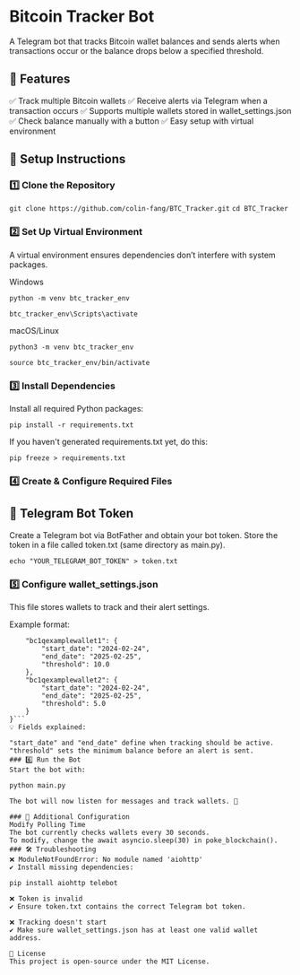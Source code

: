# Bitcoin Tracker Bot
A Telegram bot that tracks Bitcoin wallet balances and sends alerts when transactions occur or the balance drops below a specified threshold.

## 🚀 Features
✅ Track multiple Bitcoin wallets
✅ Receive alerts via Telegram when a transaction occurs
✅ Supports multiple wallets stored in wallet_settings.json
✅ Check balance manually with a button
✅ Easy setup with virtual environment

## 🚀 Setup Instructions
### 1️⃣ Clone the Repository
`git clone https://github.com/colin-fang/BTC_Tracker.git`
`cd BTC_Tracker`

### 2️⃣ Set Up Virtual Environment
A virtual environment ensures dependencies don’t interfere with system packages.

Windows

`python -m venv btc_tracker_env`

`btc_tracker_env\Scripts\activate`

macOS/Linux

`python3 -m venv btc_tracker_env`

`source btc_tracker_env/bin/activate`

### 3️⃣ Install Dependencies
Install all required Python packages:

`pip install -r requirements.txt`

If you haven't generated requirements.txt yet, do this:

`pip freeze > requirements.txt`

### 4️⃣ Create & Configure Required Files
## 📌 Telegram Bot Token
Create a Telegram bot via BotFather and obtain your bot token.
Store the token in a file called token.txt (same directory as main.py).

`echo "YOUR_TELEGRAM_BOT_TOKEN" > token.txt`

### 5️⃣ Configure wallet_settings.json
This file stores wallets to track and their alert settings.

Example format:

```{
    "bc1qexamplewallet1": {
        "start_date": "2024-02-24",
        "end_date": "2025-02-25",
        "threshold": 10.0
    },
    "bc1qexamplewallet2": {
        "start_date": "2024-02-24",
        "end_date": "2025-02-25",
        "threshold": 5.0
    }
}```
💡 Fields explained:

"start_date" and "end_date" define when tracking should be active.
"threshold" sets the minimum balance before an alert is sent.
### 6️⃣ Run the Bot
Start the bot with:

python main.py

The bot will now listen for messages and track wallets. 🎯

### 🔧 Additional Configuration
Modify Polling Time
The bot currently checks wallets every 30 seconds.
To modify, change the await asyncio.sleep(30) in poke_blockchain().
### 🛠 Troubleshooting
❌ ModuleNotFoundError: No module named 'aiohttp'
✔️ Install missing dependencies:

pip install aiohttp telebot

❌ Token is invalid
✔️ Ensure token.txt contains the correct Telegram bot token.

❌ Tracking doesn't start
✔️ Make sure wallet_settings.json has at least one valid wallet address.

📜 License
This project is open-source under the MIT License.
